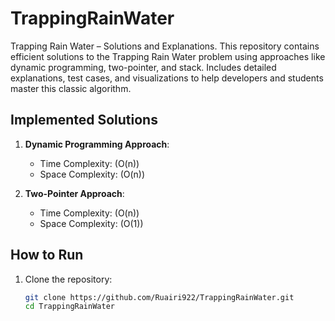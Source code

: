 # TrappingRainWater
Trapping Rain Water – Solutions and Explanations. This repository contains efficient solutions to the Trapping Rain Water problem using approaches like dynamic programming, two-pointer, and stack. Includes detailed explanations, test cases, and visualizations to help developers and students master this classic algorithm.


## Implemented Solutions
1. **Dynamic Programming Approach**:
   - Time Complexity: \(O(n)\)
   - Space Complexity: \(O(n)\)

2. **Two-Pointer Approach**:
   - Time Complexity: \(O(n)\)
   - Space Complexity: \(O(1)\)

## How to Run
1. Clone the repository:
   ```bash
   git clone https://github.com/Ruairi922/TrappingRainWater.git
   cd TrappingRainWater
